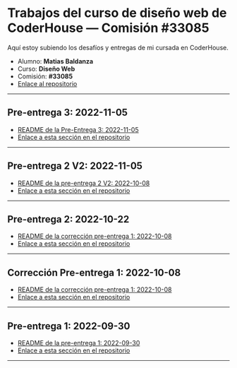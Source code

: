 # Trabajos del curso de diseño web de CoderHouse — Comisión #33085

Aquí estoy subiendo los desafíos y entregas de mi cursada en CoderHouse.

- Alumno: **Matias Baldanza**
- Curso: **Diseño Web**
- Comisión: **#33085**
- [Enlace al repositorio](https://github.com/matiasbaldanza/coderhouse-diseno-web-33085)

<hr>

## Pre-entrega 3: 2022-11-05

- [README de la Pre-Entrega 3: 2022-11-05](PreEntrega3-Baldanza/README_Pre_entrega_3_Baldanza_2022-11-05.md)
- [Enlace a esta sección en el repositorio](https://github.com/matiasbaldanza/coderhouse-diseno-web-33085/tree/main/README_Pre_entrega_3_Baldanza_2022-11-05)

<hr>

## Pre-entrega 2 V2: 2022-11-05

- [README de la pre-entrega 2 V2: 2022-10-08](PreEntrega2-Baldanza/README_Pre_entrega_2_V2_Baldanza_2022-11-05.md)
- [Enlace a esta sección en el repositorio](https://github.com/matiasbaldanza/coderhouse-diseno-web-33085/tree/main/README_Pre_entrega_2_V2_Baldanza_2022-11-05)

<hr>

## Pre-entrega 2: 2022-10-22

- [README de la corrección pre-entrega 1: 2022-10-08](PreEntrega2-Baldanza/README_Pre_entrega_2_Baldanza_2022-10-22.md)
- [Enlace a esta sección en el repositorio](https://github.com/matiasbaldanza/coderhouse-diseno-web-33085/tree/main/PreEntrega2-Baldanza)

<hr>

## Corrección Pre-entrega 1: 2022-10-08

- [README de la corrección pre-entrega 1: 2022-10-08](QuieroSerDev-V1.1/README_V1.1_correccion_primera_pre_entrega_2022-10-08.md)
- [Enlace a esta sección en el repositorio](https://github.com/matiasbaldanza/coderhouse-diseno-web-33085/tree/main/QuieroSerDev-V1.1)

<hr>

## Pre-entrega 1: 2022-09-30

- [README de la pre-entrega 1: 2022-09-30](QuieroSerDev-V1/README_V1_primera_pre_entrega_2022-09-30.md)
- [Enlace a esta sección en el repositorio](https://github.com/matiasbaldanza/coderhouse-diseno-web-33085/tree/main/QuieroSerDev-V1)

<hr>
